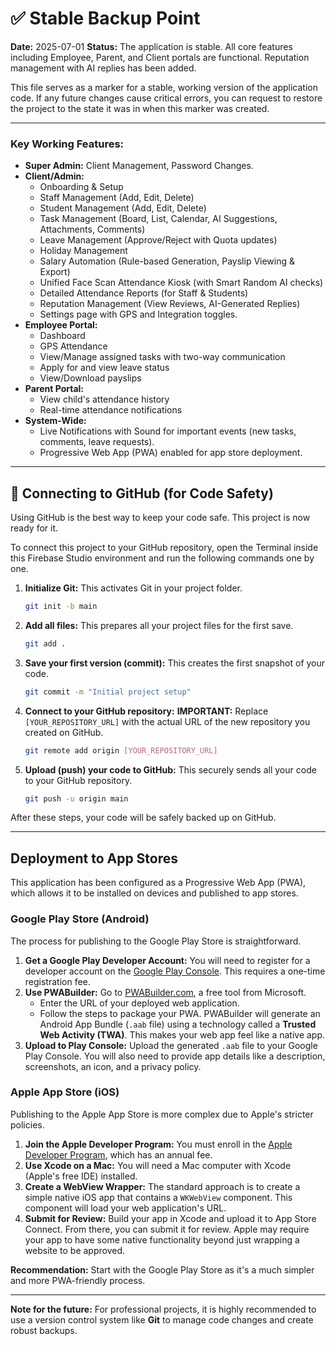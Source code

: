 # ✅ Stable Backup Point

**Date:** 2025-07-01
**Status:** The application is stable. All core features including Employee, Parent, and Client portals are functional. Reputation management with AI replies has been added.

This file serves as a marker for a stable, working version of the application code. If any future changes cause critical errors, you can request to restore the project to the state it was in when this marker was created.

---

### Key Working Features:
- **Super Admin:** Client Management, Password Changes.
- **Client/Admin:**
    - Onboarding & Setup
    - Staff Management (Add, Edit, Delete)
    - Student Management (Add, Edit, Delete)
    - Task Management (Board, List, Calendar, AI Suggestions, Attachments, Comments)
    - Leave Management (Approve/Reject with Quota updates)
    - Holiday Management
    - Salary Automation (Rule-based Generation, Payslip Viewing & Export)
    - Unified Face Scan Attendance Kiosk (with Smart Random AI checks)
    - Detailed Attendance Reports (for Staff & Students)
    - Reputation Management (View Reviews, AI-Generated Replies)
    - Settings page with GPS and Integration toggles.
- **Employee Portal:**
    - Dashboard
    - GPS Attendance
    - View/Manage assigned tasks with two-way communication
    - Apply for and view leave status
    - View/Download payslips
- **Parent Portal:**
    - View child's attendance history
    - Real-time attendance notifications
- **System-Wide:**
    - Live Notifications with Sound for important events (new tasks, comments, leave requests).
    - Progressive Web App (PWA) enabled for app store deployment.

---

## 🚀 Connecting to GitHub (for Code Safety)

Using GitHub is the best way to keep your code safe. This project is now ready for it.

To connect this project to your GitHub repository, open the Terminal inside this Firebase Studio environment and run the following commands one by one.

1.  **Initialize Git:** This activates Git in your project folder.
    ```bash
    git init -b main
    ```

2.  **Add all files:** This prepares all your project files for the first save.
    ```bash
    git add .
    ```

3.  **Save your first version (commit):** This creates the first snapshot of your code.
    ```bash
    git commit -m "Initial project setup"
    ```

4.  **Connect to your GitHub repository:** **IMPORTANT:** Replace `[YOUR_REPOSITORY_URL]` with the actual URL of the new repository you created on GitHub.
    ```bash
    git remote add origin [YOUR_REPOSITORY_URL]
    ```

5.  **Upload (push) your code to GitHub:** This securely sends all your code to your GitHub repository.
    ```bash
    git push -u origin main
    ```

After these steps, your code will be safely backed up on GitHub.

---

## Deployment to App Stores

This application has been configured as a Progressive Web App (PWA), which allows it to be installed on devices and published to app stores.

### Google Play Store (Android)

The process for publishing to the Google Play Store is straightforward.

1.  **Get a Google Play Developer Account:** You will need to register for a developer account on the [Google Play Console](https://play.google.com/console/u/0/signup). This requires a one-time registration fee.
2.  **Use PWABuilder:** Go to [PWABuilder.com](https://www.pwabuilder.com/), a free tool from Microsoft.
    *   Enter the URL of your deployed web application.
    *   Follow the steps to package your PWA. PWABuilder will generate an Android App Bundle (`.aab` file) using a technology called a **Trusted Web Activity (TWA)**. This makes your web app feel like a native app.
3.  **Upload to Play Console:** Upload the generated `.aab` file to your Google Play Console. You will also need to provide app details like a description, screenshots, an icon, and a privacy policy.

### Apple App Store (iOS)

Publishing to the Apple App Store is more complex due to Apple's stricter policies.

1.  **Join the Apple Developer Program:** You must enroll in the [Apple Developer Program](https://developer.apple.com/programs/enroll/), which has an annual fee.
2.  **Use Xcode on a Mac:** You will need a Mac computer with Xcode (Apple's free IDE) installed.
3.  **Create a WebView Wrapper:** The standard approach is to create a simple native iOS app that contains a `WKWebView` component. This component will load your web application's URL.
4.  **Submit for Review:** Build your app in Xcode and upload it to App Store Connect. From there, you can submit it for review. Apple may require your app to have some native functionality beyond just wrapping a website to be approved.

**Recommendation:** Start with the Google Play Store as it's a much simpler and more PWA-friendly process.

---

**Note for the future:** For professional projects, it is highly recommended to use a version control system like **Git** to manage code changes and create robust backups.

